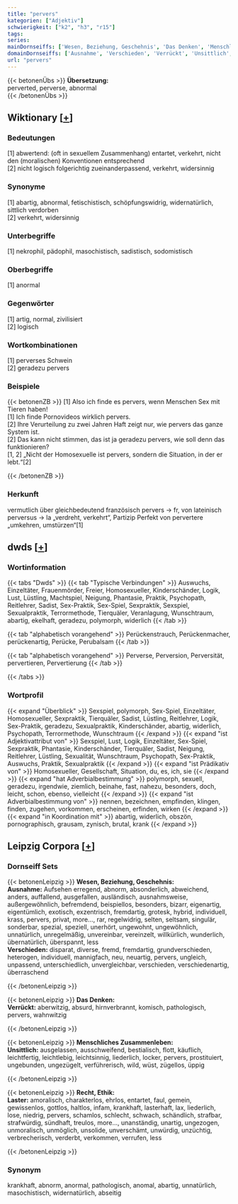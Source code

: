 ```yaml
---
title: "pervers"
kategorien: ["Adjektiv"]
schwierigkeit: ["k2", "h3", "r15"]
tags:
series:
mainDornseiffs: ['Wesen, Beziehung, Geschehnis', 'Das Denken', 'Menschliches Zusammenleben', 'Recht, Ethik']
domainDornseiffs: ['Ausnahme', 'Verschieden', 'Verrückt', 'Unsittlich', 'Laster']
url: "pervers"
---
```


{{< betonenÜbs >}}
**Übersetzung:**  
perverted, perverse, abnormal  
{{< /betonenÜbs >}}

## Wiktionary [[+](https://de.wiktionary.org/wiki/pervers)]

### Bedeutungen
[1] abwertend: (oft in sexuellem Zusammenhang) entartet, verkehrt, nicht den (moralischen) Konventionen entsprechend  
[2] nicht logisch folgerichtig zueinanderpassend, verkehrt, widersinnig  

### Synonyme
[1] abartig, abnormal, fetischistisch, schöpfungswidrig, widernatürlich, sittlich verdorben  
[2] verkehrt, widersinnig  

### Unterbegriffe
[1] nekrophil, pädophil, masochistisch, sadistisch, sodomistisch  

### Oberbegriffe
[1] anormal  

### Gegenwörter
[1] artig, normal, zivilisiert  
[2] logisch  

### Wortkombinationen
[1] perverses Schwein  
[2] geradezu pervers  

### Beispiele
{{< betonenZB >}}
[1] Also ich finde es pervers, wenn Menschen Sex mit Tieren haben!  
[1] Ich finde Pornovideos wirklich pervers.  
[2] Ihre Verurteilung zu zwei Jahren Haft zeigt nur, wie pervers das ganze System ist.  
[2] Das kann nicht stimmen, das ist ja geradezu pervers, wie soll denn das funktionieren?  
[1, 2] „Nicht der Homosexuelle ist pervers, sondern die Situation, in der er lebt.“[2]  

{{< /betonenZB >}}
### Herkunft
vermutlich über gleichbedeutend französisch pervers → fr, von lateinisch perversus → la „verdreht, verkehrt“, Partizip Perfekt von pervertere „umkehren, umstürzen“[1]  



## dwds [[+](https://www.dwds.de/wb/pervers)]

### Wortinformation
{{< tabs "Dwds" >}}
{{< tab "Typische Verbindungen" >}}
Auswuchs, Einzeltäter, Frauenmörder, Freier, Homosexueller, Kinderschänder, Logik, Lust, Lüstling, Machtspiel, Neigung, Phantasie, Praktik, Psychopath, Reitlehrer, Sadist, Sex-Praktik, Sex-Spiel, Sexpraktik, Sexspiel, Sexualpraktik, Terrormethode, Tierquäler, Veranlagung, Wunschtraum, abartig, ekelhaft, geradezu, polymorph, widerlich
{{< /tab >}}

{{< tab "alphabetisch vorangehend" >}}
Perückenstrauch, Perückenmacher, perückenartig, Perücke, Perubalsam
{{< /tab >}}

{{< tab "alphabetisch vorangehend" >}}
Perverse, Perversion, Perversität, pervertieren, Pervertierung
{{< /tab >}}

{{< /tabs >}}

### Wortprofil
{{< expand "Überblick" >}} Sexspiel, polymorph, Sex-Spiel, Einzeltäter, Homosexueller, Sexpraktik, Tierquäler, Sadist, Lüstling, Reitlehrer, Logik, Sex-Praktik, geradezu, Sexualpraktik, Kinderschänder, abartig, widerlich, Psychopath, Terrormethode, Wunschtraum {{< /expand >}}
{{< expand "ist Adjektivattribut von" >}} Sexspiel, Lust, Logik, Einzeltäter, Sex-Spiel, Sexpraktik, Phantasie, Kinderschänder, Tierquäler, Sadist, Neigung, Reitlehrer, Lüstling, Sexualität, Wunschtraum, Psychopath, Sex-Praktik, Auswuchs, Praktik, Sexualpraktik {{< /expand >}}
{{< expand "ist Prädikativ von" >}} Homosexueller, Gesellschaft, Situation, du, es, ich, sie {{< /expand >}}
{{< expand "hat Adverbialbestimmung" >}} polymorph, sexuell, geradezu, irgendwie, ziemlich, beinahe, fast, nahezu, besonders, doch, leicht, schon, ebenso, vielleicht {{< /expand >}}
{{< expand "ist Adverbialbestimmung von" >}} nennen, bezeichnen, empfinden, klingen, finden, zugehen, vorkommen, erscheinen, erfinden, wirken {{< /expand >}}
{{< expand "in Koordination mit" >}} abartig, widerlich, obszön, pornographisch, grausam, zynisch, brutal, krank {{< /expand >}}

## Leipzig Corpora [[+](https://corpora.uni-leipzig.de/en/res?word=pervers&corpusId=deu_newscrawl-public_2018)]

### Dornseiff Sets
{{< betonenLeipzig >}}
**Wesen, Beziehung, Geschehnis:**  
**Ausnahme:** Aufsehen erregend, abnorm, absonderlich, abweichend, anders, auffallend, ausgefallen, ausländisch, ausnahmsweise, außergewöhnlich, befremdend, beispiellos, besonders, bizarr, eigenartig, eigentümlich, exotisch, exzentrisch, fremdartig, grotesk, hybrid, individuell, krass, pervers, privat, more..., rar, regelwidrig, selten, seltsam, singulär, sonderbar, spezial, speziell, unerhört, ungewohnt, ungewöhnlich, unnatürlich, unregelmäßig, unvereinbar, vereinzelt, willkürlich, wunderlich, übernatürlich, überspannt, less  
**Verschieden:** disparat, diverse, fremd, fremdartig, grundverschieden, heterogen, individuell, mannigfach, neu, neuartig, pervers, ungleich, unpassend, unterschiedlich, unvergleichbar, verschieden, verschiedenartig, überraschend  

{{< /betonenLeipzig >}}


{{< betonenLeipzig >}}
**Das Denken:**  
**Verrückt:** aberwitzig, absurd, hirnverbrannt, komisch, pathologisch, pervers, wahnwitzig  

{{< /betonenLeipzig >}}


{{< betonenLeipzig >}}
**Menschliches Zusammenleben:**  
**Unsittlich:** ausgelassen, ausschweifend, bestialisch, flott, käuflich, leichtfertig, leichtlebig, leichtsinnig, liederlich, locker, pervers, prostituiert, ungebunden, ungezügelt, verführerisch, wild, wüst, zügellos, üppig  

{{< /betonenLeipzig >}}


{{< betonenLeipzig >}}
**Recht, Ethik:**  
**Laster:** amoralisch, charakterlos, ehrlos, entartet, faul, gemein, gewissenlos, gottlos, haltlos, infam, krankhaft, lasterhaft, lax, liederlich, lose, niedrig, pervers, schamlos, schlecht, schwach, schändlich, strafbar, strafwürdig, sündhaft, treulos, more..., unanständig, unartig, ungezogen, unmoralisch, unmöglich, unsolide, unverschämt, unwürdig, unzüchtig, verbrecherisch, verderbt, verkommen, verrufen, less  

{{< /betonenLeipzig >}}

### Synonym
krankhaft, abnorm, anormal, pathologisch, anomal, abartig, unnatürlich, masochistisch, widernatürlich, abseitig

